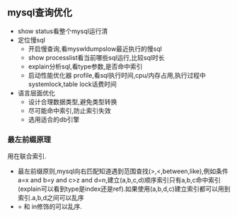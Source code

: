 ## mysql查询优化
- show status看整个mysql运行清
- 定位慢sql
    - 开启慢查询,看myswldumpslow最近执行的慢sql
    - show processlist看当前哪些sql运行,比较sql时长
    - explain分析sql,看type参数,是否命中索引
    - 启动性能优化器 profile,看sql执行时间,cpu/内存占用,执行过程中systemlock,table lock话费时间
- 语言层面优化
    - 设计合理数据类型,避免类型转换
    - 尽可能命中索引,防止索引失效
    - 选用适合的db引擎

### 最左前缀原理
用在联合索引.
- 最左前缀原则,mysql向右匹配知道遇到范围查找(>,<,between,like),例如条件a=x and b=y and c>z and d=n,建立(a,b,c,d)顺序索引只有a,b,c命中索引(explain可以看到type是index还是ref).如果使用(a,b,d,c)建立索引都可以用到索引.a,b,d之间可以乱序
- = 和 in修饰的可以乱序.